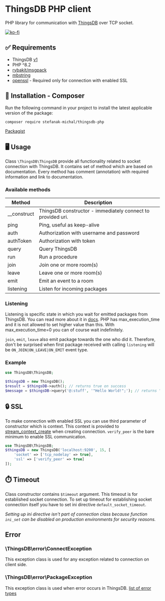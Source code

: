 # ThingsDB PHP client

PHP library for communication with [ThingsDB](https://www.thingsdb.io/) over TCP socket.

[![ko-fi](https://ko-fi.com/img/githubbutton_sm.svg)](https://ko-fi.com/Z8Z5ABMLW)

## :white_check_mark: Requirements

- ThingsDB [v1](https://docs.thingsdb.io/v1/)
- PHP ^8.2
- [rybakit/msgpack](https://github.com/rybakit/msgpack.php)
- [mbstring](https://www.php.net/manual/en/book.mbstring.php)
- [openssl](https://www.php.net/manual/en/book.openssl.php) - Required only for connection with enabled SSL

## :floppy_disk: Installation - Composer

Run the following command in your project to install the latest applicable version of the package:

`composer require stefanak-michal/thingsdb-php`

[Packagist](https://packagist.org/packages/stefanak-michal/thingsdb-php)

## :desktop_computer: Usage

Class `\ThingsDB\ThingsDB` provide all functionality related to socket connection with ThingsDB. It contains set of method which are based on documentation.
Every method has comment (annotation) with required information and link to documentation.

### Available methods

| Method      | Description                                                 |
|-------------|-------------------------------------------------------------|
| __construct | ThingsDB constructor - immediately connect to provided uri. |
| ping        | Ping, useful as keep-alive                                  |
| auth        | Authorization with username and password                    |
| authToken   | Authorization with token                                    |
| query       | Query ThingsDB                                              |
| run         | Run a procedure                                             |
| join        | Join one or more room(s)                                    |
| leave       | Leave one or more room(s)                                   |
| emit        | Emit an event to a room                                     |
| listening   | Listen for incoming packages                                |

### Listening

Listening is specific state in which you wait for emitted packages from ThingsDB. You can read more about it in [docs](https://docs.thingsdb.io/v1/listening/). PHP has max_execution_time and it is not allowed to set higher value than this. With max_execution_time=0 you can of course wait indefinitely.

`join`, `emit`, `leave` also emit package towards the one who did it. Therefore, don't be surprised when first package received with calling `listening` will be `ON_JOIN|ON_LEAVE|ON_EMIT` event type.

### Example

```php
use ThingsDB\ThingsDB;

$thingsDB = new ThingsDB();
$result = $thingsDB->auth(); // returns true on success
$message = $thingsDB->query('@:stuff', '"Hello World!";'); // returns "Hello World!" 
```

## :lock: SSL

To make connection with enabled SSL you can use third parameter of constructor which is context. This context is provided to [stream_context_create](https://www.php.net/manual/en/function.stream-context-create.php) when creating connection. `verify_peer` is the bare minimum to enable SSL communication.

```php
use ThingsDB\ThingsDB;
$thingsDB = new ThingsDB('localhost:9200', 15, [
    'socket' => ['tcp_nodelay' => true],
    'ssl' => ['verify_peer' => true]
]);
```

## :stopwatch: Timeout

Class constructor contains `$timeout` argument. This timeout is for established socket connection. To set up
timeout for establishing socket connection itself you have to set ini directive `default_socket_timeout`.

_Setting up ini directive isn't part of connection class because function `ini_set` can be disabled on production
environments for security reasons._

## Error

### \ThingsDB\error\ConnectException

This exception class is used for any exception related to connection on client side. 

### \ThingsDB\error\PackageException

This exception class is used when error occurs in ThingsDB. [list of error types](https://docs.thingsdb.io/v1/errors/)
